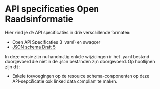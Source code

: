 # API specificaties Open Raadsinformatie
Hier vind je de API specificaties in drie verschillende formaten:
* Open API Specificaties 3 [(yaml)](https://github.com/VNG-Realisatie/Open-Raadsinformatie/blob/master/api-specificatie/openapi.yaml) en [swagger](https://petstore.swagger.io/?url=https://raw.githubusercontent.com/VNG-Realisatie/Open-Raadsinformatie/master/api-specificatie/openapi.yaml#/)
* [JSON schema Draft 5](https://github.com/VNG-Realisatie/Open-raadsinformatie/blob/master/api-specificatie/openapi.json)

In deze versie zijn nu handmatig enkele wijzigingen in het .yaml bestand doorgevoerd die niet in de .json bestanden zijn doorgevoerd. 
Op hooflijnen zijn dit :
* Enkele toevoegingen op de resource schema-componenten op deze API-sepcificatie ook linked data compliant te maken. 

